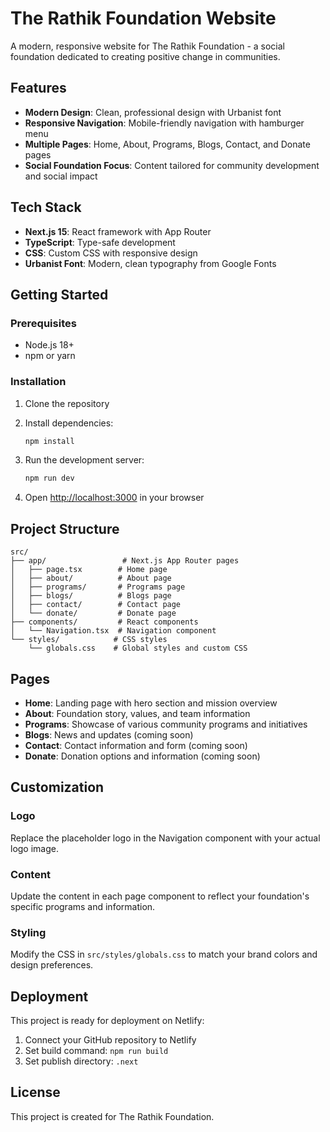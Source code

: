 # The Rathik Foundation Website

A modern, responsive website for The Rathik Foundation - a social foundation dedicated to creating positive change in communities.

## Features

- **Modern Design**: Clean, professional design with Urbanist font
- **Responsive Navigation**: Mobile-friendly navigation with hamburger menu
- **Multiple Pages**: Home, About, Programs, Blogs, Contact, and Donate pages
- **Social Foundation Focus**: Content tailored for community development and social impact

## Tech Stack

- **Next.js 15**: React framework with App Router
- **TypeScript**: Type-safe development
- **CSS**: Custom CSS with responsive design
- **Urbanist Font**: Modern, clean typography from Google Fonts

## Getting Started

### Prerequisites

- Node.js 18+ 
- npm or yarn

### Installation

1. Clone the repository
2. Install dependencies:
   ```bash
   npm install
   ```

3. Run the development server:
   ```bash
   npm run dev
   ```

4. Open [http://localhost:3000](http://localhost:3000) in your browser

## Project Structure

```
src/
├── app/                 # Next.js App Router pages
│   ├── page.tsx        # Home page
│   ├── about/          # About page
│   ├── programs/       # Programs page
│   ├── blogs/          # Blogs page
│   ├── contact/        # Contact page
│   └── donate/         # Donate page
├── components/         # React components
│   └── Navigation.tsx  # Navigation component
└── styles/            # CSS styles
    └── globals.css    # Global styles and custom CSS
```

## Pages

- **Home**: Landing page with hero section and mission overview
- **About**: Foundation story, values, and team information
- **Programs**: Showcase of various community programs and initiatives
- **Blogs**: News and updates (coming soon)
- **Contact**: Contact information and form (coming soon)
- **Donate**: Donation options and information (coming soon)

## Customization

### Logo
Replace the placeholder logo in the Navigation component with your actual logo image.

### Content
Update the content in each page component to reflect your foundation's specific programs and information.

### Styling
Modify the CSS in `src/styles/globals.css` to match your brand colors and design preferences.

## Deployment

This project is ready for deployment on Netlify:

1. Connect your GitHub repository to Netlify
2. Set build command: `npm run build`
3. Set publish directory: `.next`

## License

This project is created for The Rathik Foundation. 